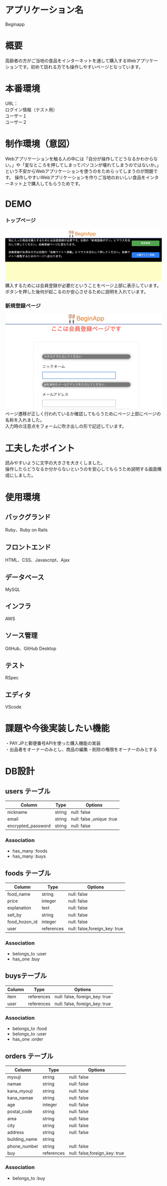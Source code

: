 
# アプリケーション名
Beginapp
# 概要
高齢者の方がご当地の食品をインターネットを通して購入するWebアプリケーションです。初めて訪れる方でも操作しやすいページとなっています。
# 本番環境
URL：<br>
ログイン情報（テスト用）<br>
ユーザー１<br>
ユーザー２
# 制作環境（意図）
Webアプリケーションを触る人の中には「自分が操作してどうなるかわからない。」や「変なところを押してしまってパソコンが壊れてしまうのではないか。」という不安からWebアプリケーションを使うのをためらってしまうのが問題です。
操作しやすいWebアプリケーションを作りご当地のおいしい食品をインターネット上で購入してもらうためです。
# DEMO
### トップページ
![画像名](https://github.com/yakyutarou/beginapp/blob/%E3%83%A6%E3%83%BC%E3%82%B6%E3%83%BC%E7%AE%A1%E7%90%86%E6%A9%9F%E8%83%BD/toppage.png)
購入するためには会員登録が必要だということをページ上部に表示しています。ボタンを押した後何が起こるのか安心させるために説明を入れています。

### 新規登録ページ
![画像名](https://github.com/yakyutarou/beginapp/blob/%E3%83%A6%E3%83%BC%E3%82%B6%E3%83%BC%E7%AE%A1%E7%90%86%E6%A9%9F%E8%83%BD/registration.png)
ページ遷移が正しく行われているか確認してもらうためにページ上部にページの名称を入れました。<br>
入力時の注意点をフォームに吹き出しの形で記述しています。
# 工夫したポイント
読みやすいように文字の大きさを大きくしました。<br>
操作したらどうなるか分からないというのを安心してもらうため説明する画面構成にしました。
# 使用環境
## バックグランド
Ruby、Ruby on Rails
## フロントエンド
HTML、CSS、Javascript、Ajax
## データベース
MySQL
## インフラ
AWS
## ソース管理
GitHub、GitHub Desktop
## テスト
RSpec
## エディタ
VScode
# 課題や今後実装したい機能
・PAY.JPと郵便番号APIを使った購入機能の実装<br>
・出品者をオーナーのみとし、商品の編集・削除の権限をオーナーのみとする
# DB設計

## users テーブル

| Column             | Type   | Options                   |
| ------------------ | ------ | ------------------------- |
| nickname           | string | null: false               |
| email              | string | null: false ,unique :true |
| encrypted_password | string | null: false               |

### Association

- has_many :foods
- has_many :buys

## foods テーブル

| Column        | Type       | Options                      |
| ------------- | ---------  | ---------------------------- |      
| food_name     | string     | null: false                  |
| price         | integer    | null: false                  |
| explanation   | text       | null: false                  |
| sell_by       | string     | null: false                  |
| food_hozon_id | integer    | null: false                  |
| user          | references | null: false,foreign_key: true| 

### Association

- belongs_to :user
- has_one :buy

##  buysテーブル

| Column     | Type             |  Options                      |
| ---------- | ----------       | ----------------------------- |
| item       | references       | null: false, foreign_key: true|
| user       | references       | null: false, foreign_key: true|

### Association

- belongs_to :food
- belongs_to :user
- has_one :order

## orders テーブル

| Column        | Type       | Options                       |
| -----------   | ---------- | ----------------------------- |
| myouji        | string     | null: false                   |
| namae         | string     | null: false                   |
| kana_myouji   | string     | null: false                   |
| kana_namae    | string     | null: false                   |
| age           | integer    | null: false                   |
| postal_code   | string     | null: false                   |
| area          | string     | null: false                   |
| city          | string     | null: false                   |
| address       | string     | null: false                   |
| building_name | string     |                               | 
| phone_number  | string     | null: false                   |
| buy           | references | null: false,foreign_key: true |

### Association

- belongs_to :buy
